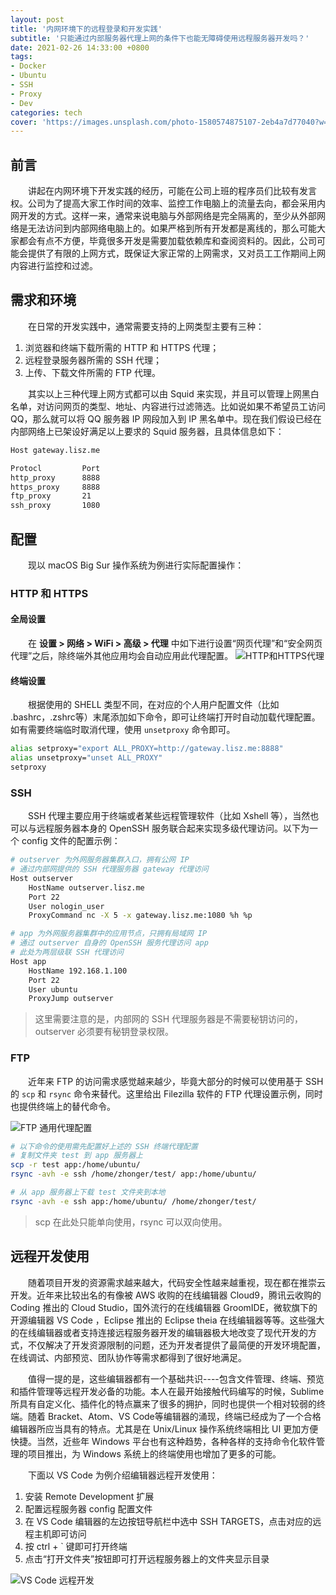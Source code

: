 ```yaml
---
layout: post
title: '内网环境下的远程登录和开发实践'
subtitle: '只能通过内部服务器代理上网的条件下也能无障碍使用远程服务器开发吗？'
date: 2021-02-26 14:33:00 +0800
tags: 
- Docker
- Ubuntu
- SSH
- Proxy
- Dev
categories: tech
cover: 'https://images.unsplash.com/photo-1580574875107-2eb4a7d77040?w=1600&q=900'
---
```


## 前言

&emsp;&emsp;讲起在内网环境下开发实践的经历，可能在公司上班的程序员们比较有发言权。公司为了提高大家工作时间的效率、监控工作电脑上的流量去向，都会采用内网开发的方式。这样一来，通常来说电脑与外部网络是完全隔离的，至少从外部网络是无法访问到内部网络电脑上的。如果严格到所有开发都是离线的，那么可能大家都会有点不方便，毕竟很多开发是需要加载依赖库和查阅资料的。因此，公司可能会提供了有限的上网方式，既保证大家正常的上网需求，又对员工工作期间上网内容进行监控和过滤。

## 需求和环境

&emsp;&emsp;在日常的开发实践中，通常需要支持的上网类型主要有三种：

1. 浏览器和终端下载所需的 HTTP 和 HTTPS 代理；
2. 远程登录服务器所需的 SSH 代理；
3. 上传、下载文件所需的 FTP 代理。

&emsp;&emsp;其实以上三种代理上网方式都可以由 Squid 来实现，并且可以管理上网黑白名单，对访问网页的类型、地址、内容进行过滤筛选。比如说如果不希望员工访问 QQ，那么就可以将 QQ 服务器 IP 网段加入到 IP 黑名单中。现在我们假设已经在内部网络上已架设好满足以上要求的 Squid 服务器，且具体信息如下：

```bash
Host gateway.lisz.me

Protocl         Port
http_proxy      8888
https_proxy     8888
ftp_proxy       21
ssh_proxy       1080
```

## 配置

&emsp;&emsp;现以 macOS Big Sur 操作系统为例进行实际配置操作： 

### HTTP 和 HTTPS

#### 全局设置

&emsp;&emsp;在 **设置 > 网络 > WiFi > 高级 > 代理** 中如下进行设置“网页代理”和“安全网页代理”之后，除终端外其他应用均会自动应用此代理配置。
![HTTP和HTTPS代理](https://i.vgy.me/rdCHul.png)

#### 终端设置

&emsp;&emsp;根据使用的 SHELL 类型不同，在对应的个人用户配置文件（比如 .bashrc，.zshrc等）末尾添加如下命令，即可让终端打开时自动加载代理配置。如有需要终端临时取消代理，使用 `unsetproxy` 命令即可。

```bash
alias setproxy="export ALL_PROXY=http://gateway.lisz.me:8888"
alias unsetproxy="unset ALL_PROXY"
setproxy
```

### SSH

&emsp;&emsp;SSH 代理主要应用于终端或者某些远程管理软件（比如 Xshell 等），当然也可以与远程服务器本身的 OpenSSH 服务联合起来实现多级代理访问。以下为一个 config 文件的配置示例：

```bash
# outserver 为外网服务器集群入口，拥有公网 IP
# 通过内部网提供的 SSH 代理服务器 gateway 代理访问
Host outserver
    HostName outserver.lisz.me
    Port 22
    User nologin_user
    ProxyCommand nc -X 5 -x gateway.lisz.me:1080 %h %p

# app 为外网服务器集群中的应用节点，只拥有局域网 IP
# 通过 outserver 自身的 OpenSSH 服务代理访问 app
# 此处为两层级联 SSH 代理访问
Host app
    HostName 192.168.1.100
    Port 22
    User ubuntu
    ProxyJump outserver
```

> 这里需要注意的是，内部网的 SSH 代理服务器是不需要秘钥访问的，outserver 必须要有秘钥登录权限。

### FTP

&emsp;&emsp;近年来 FTP 的访问需求感觉越来越少，毕竟大部分的时候可以使用基于 SSH 的 `scp` 和 `rsync` 命令来替代。这里给出 Filezilla 软件的 FTP 代理设置示例，同时也提供终端上的替代命令。

![FTP 通用代理配置](https://i.vgy.me/X668Vv.png)

```bash
# 以下命令的使用需先配置好上述的 SSH 终端代理配置
# 复制文件夹 test 到 app 服务器上
scp -r test app:/home/ubuntu/
rsync -avh -e ssh /home/zhonger/test/ app:/home/ubuntu/

# 从 app 服务器上下载 test 文件夹到本地
rsync -avh -e ssh app:/home/ubuntu/ /home/zhonger/test/
```

> scp 在此处只能单向使用，rsync 可以双向使用。

## 远程开发使用

&emsp;&emsp;随着项目开发的资源需求越来越大，代码安全性越来越重视，现在都在推崇云开发。近年来比较出名的有像被 AWS 收购的在线编辑器 Cloud9，腾讯云收购的 Coding 推出的 Cloud Studio，国外流行的在线编辑器 GroomIDE，微软旗下的开源编辑器 VS Code ，Eclipse 推出的 Eclipse theia 在线编辑器等等。这些强大的在线编辑器或者支持连接远程服务器开发的编辑器极大地改变了现代开发的方式，不仅解决了开发资源限制的问题，还为开发者提供了最简便的开发环境配置，在线调试、内部预览、团队协作等需求都得到了很好地满足。

&emsp;&emsp;值得一提的是，这些编辑器都有一个基础共识----包含文件管理、终端、预览和插件管理等远程开发必备的功能。本人在最开始接触代码编写的时候，Sublime 所具有自定义化、插件化的特点赢来了很多的拥护，同时也提供一个相对较弱的终端。随着 Bracket、Atom、VS Code等编辑器的涌现，终端已经成为了一个合格编辑器所应当具有的特点。尤其是在 Unix/Linux 操作系统终端相比 UI 更加方便快捷。当然，近些年 Windows 平台也有这种趋势，各种各样的支持命令化软件管理的项目推出，为 Windows 系统上的终端使用也增加了更多的可能。

&emsp;&emsp;下面以 VS Code 为例介绍编辑器远程开发使用：

1. 安装 Remote Development 扩展
2. 配置远程服务器 config 配置文件
3. 在 VS Code 编辑器的左边按钮导航栏中选中 SSH TARGETS，点击对应的远程主机即可访问
4. 按 ctrl + ` 键即可打开终端
5. 点击“打开文件夹”按钮即可打开远程服务器上的文件夹显示目录

![VS Code 远程开发](https://i.vgy.me/usZH3y.png)